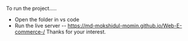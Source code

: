 To run the project.....
* Open the folder in vs code
* Run the live server --   https://md-mokshidul-momin.github.io/Web-E-commerce-/
Thanks for your interest.
